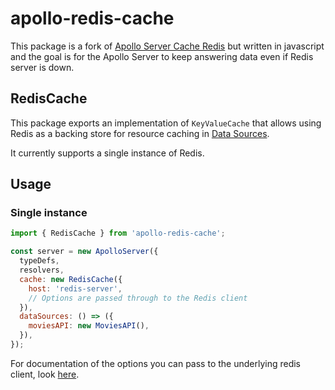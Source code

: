 # apollo-redis-cache

This package is a fork of [Apollo Server Cache Redis](https://github.com/apollographql/apollo-server/tree/master/packages/apollo-server-cache-redis) but written in javascript and the goal is for the Apollo Server to keep answering data even if Redis server is down.

## RedisCache

This package exports an implementation of `KeyValueCache` that allows using Redis as a backing store for resource caching in [Data Sources](https://www.apollographql.com/docs/apollo-server/v2/features/data-sources.html).

It currently supports a single instance of Redis.

## Usage

### Single instance

```js
import { RedisCache } from 'apollo-redis-cache';

const server = new ApolloServer({
  typeDefs,
  resolvers,
  cache: new RedisCache({
    host: 'redis-server',
    // Options are passed through to the Redis client
  }),
  dataSources: () => ({
    moviesAPI: new MoviesAPI(),
  }),
});
```

For documentation of the options you can pass to the underlying redis client, look [here](https://github.com/luin/ioredis).
